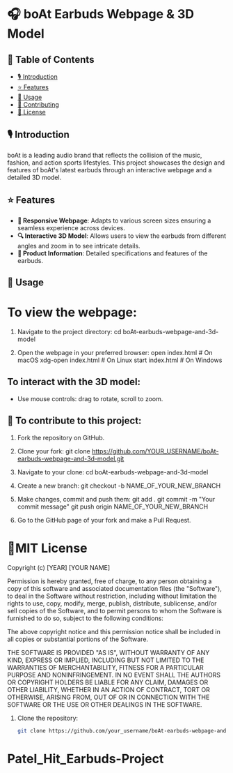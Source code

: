 # 🎧 boAt Earbuds Webpage & 3D Model

## 📌 Table of Contents

- [🎙 Introduction](#introduction)
- [⭐ Features](#features)
- [🚀 Usage](#usage)
- [🤝 Contributing](#contributing)
- [📜 License](#license)

## 🎙 Introduction

boAt is a leading audio brand that reflects the collision of the music, fashion, and action sports lifestyles. This project showcases the design and features of boAt's latest earbuds through an interactive webpage and a detailed 3D model.

## ⭐ Features

- **📱 Responsive Webpage**: Adapts to various screen sizes ensuring a seamless experience across devices.
- **🔍 Interactive 3D Model**: Allows users to view the earbuds from different angles and zoom in to see intricate details.
- **📖 Product Information**: Detailed specifications and features of the earbuds.


## 🚀 Usage
# To view the webpage:
1. Navigate to the project directory:
cd boAt-earbuds-webpage-and-3d-model

2. Open the webpage in your preferred browser:
open index.html  # On macOS
xdg-open index.html  # On Linux
start index.html  # On Windows

## To interact with the 3D model:
- Use mouse controls: drag to rotate, scroll to zoom.

## 🤝 To contribute to this project:

1. Fork the repository on GitHub.

2. Clone your fork:
git clone https://github.com/YOUR_USERNAME/boAt-earbuds-webpage-and-3d-model.git

3. Navigate to your clone:
cd boAt-earbuds-webpage-and-3d-model

4. Create a new branch:
git checkout -b NAME_OF_YOUR_NEW_BRANCH

5. Make changes, commit and push them:
git add .
git commit -m "Your commit message"
git push origin NAME_OF_YOUR_NEW_BRANCH

6. Go to the GitHub page of your fork and make a Pull Request.

# 📜MIT License

Copyright (c) [YEAR] [YOUR NAME]

Permission is hereby granted, free of charge, to any person obtaining a copy
of this software and associated documentation files (the "Software"), to deal
in the Software without restriction, including without limitation the rights
to use, copy, modify, merge, publish, distribute, sublicense, and/or sell
copies of the Software, and to permit persons to whom the Software is
furnished to do so, subject to the following conditions:

The above copyright notice and this permission notice shall be included in all
copies or substantial portions of the Software.

THE SOFTWARE IS PROVIDED "AS IS", WITHOUT WARRANTY OF ANY KIND, EXPRESS OR
IMPLIED, INCLUDING BUT NOT LIMITED TO THE WARRANTIES OF MERCHANTABILITY,
FITNESS FOR A PARTICULAR PURPOSE AND NONINFRINGEMENT. IN NO EVENT SHALL THE
AUTHORS OR COPYRIGHT HOLDERS BE LIABLE FOR ANY CLAIM, DAMAGES OR OTHER
LIABILITY, WHETHER IN AN ACTION OF CONTRACT, TORT OR OTHERWISE, ARISING FROM,
OUT OF OR IN CONNECTION WITH THE SOFTWARE OR THE USE OR OTHER DEALINGS IN THE
SOFTWARE.



1. Clone the repository:
   ```bash
   git clone https://github.com/your_username/boAt-earbuds-webpage-and-3d-model.git

# Patel_Hit_Earbuds-Project
